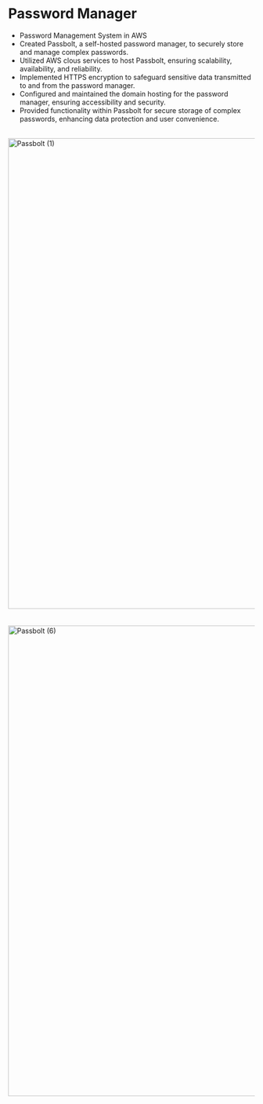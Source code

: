 # Password Manager
- Password Management System in AWS
- Created Passbolt, a self-hosted password manager, to securely store and manage complex passwords.
- Utilized AWS clous services to host Passbolt, ensuring scalability, availability, and reliability.
- Implemented HTTPS encryption to safeguard sensitive data transmitted to and from the password manager.
- Configured and maintained the domain hosting for the password manager, ensuring accessibility and security.
- Provided functionality within Passbolt for secure storage of complex passwords, enhancing data protection and user convenience.
  
<br>
<img width="959" alt="Passbolt (1)" src="https://github.com/FarizaSattar/Password-Manager/assets/76606128/5719f5cb-516a-48f3-9691-cefe26df6f5b">
<br>
<br>
<br>
<img width="959" alt="Passbolt (6)" src="https://github.com/FarizaSattar/Password-Manager/assets/76606128/c4207d85-7320-4a06-b38d-5d07d29220ff">












